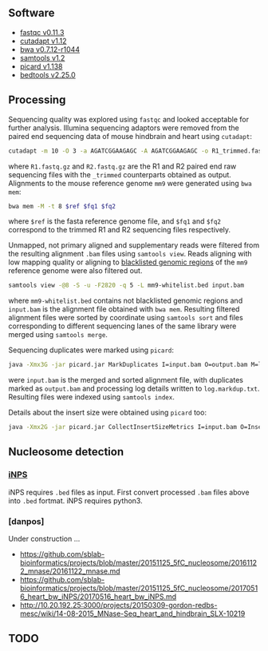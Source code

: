 
## Software

- [fastqc v0.11.3](https://www.bioinformatics.babraham.ac.uk/projects/fastqc/)
- [cutadapt v1.12](http://cutadapt.readthedocs.io/en/stable/guide.html)
- [bwa v0.7.12-r1044](http://bio-bwa.sourceforge.net/)
- [samtools v1.2](http://samtools.sourceforge.net/)
- [picard v1.138](https://broadinstitute.github.io/picard/)
- [bedtools v2.25.0](http://bedtools.readthedocs.io/en/latest/)


## Processing

Sequencing quality was explored using `fastqc` and looked acceptable for further analysis. Illumina sequencing adaptors were removed from the paired end sequencing data of mouse hindbrain and heart using `cutadapt`:

```bash
cutadapt -m 10 -O 3 -a AGATCGGAAGAGC -A AGATCGGAAGAGC -o R1_trimmed.fastq.gz -p R2_trimmed.fastq.gz R1.fastq.gz R2.fastq.gz
```

where `R1.fastq.gz` and `R2.fastq.gz` are the R1 and R2 paired end raw sequencing files with the `_trimmed` counterparts obtained as output. Alignments to the mouse reference genome `mm9` were generated using `bwa mem`:

```bash
bwa mem -M -t 8 $ref $fq1 $fq2
```

where `$ref` is the fasta reference genome file, and `$fq1` and `$fq2` correspond to the trimmed R1 and R2 sequencing files respectively.

Unmapped, not primary aligned and supplementary reads were filtered from the resulting alignment `.bam` files using `samtools view`. Reads aligning with low mapping quality or aligning to [blacklisted genomic regions](https://sites.google.com/site/anshulkundaje/projects/blacklists) of the `mm9` reference genome were also filtered out.

```bash
samtools view -@8 -S -u -F2820 -q 5 -L mm9-whitelist.bed input.bam
```

where `mm9-whitelist.bed` contains not blacklisted genomic regions and `input.bam` is the alignment file obtained with `bwa mem`. Resulting filtered alignment files were sorted by coordinate using `samtools sort` and files corresponding to different sequencing lanes of the same library were merged using `samtools merge`.

Sequencing duplicates were marked using `picard`:

```bash
java -Xmx3G -jar picard.jar MarkDuplicates I=input.bam O=output.bam M=log.markdup.txt
```

were `input.bam` is the merged and sorted alignment file, with duplicates marked as `output.bam` and processing log details written to `log.markdup.txt`. Resulting files were indexed using `samtools index`.

Details about the insert size were obtained using `picard` too:

```bash
java -Xmx2G -jar picard.jar CollectInsertSizeMetrics I=input.bam O=InsertSize.txt H=InsertSize.pdf AS=true VALIDATION_STRINGENCY=SILENT
```


## Nucleosome detection

### [iNPS](http://www.picb.ac.cn/hanlab/iNPS.html)

iNPS requires `.bed` files as input. First convert processed `.bam` files above into `.bed` fortmat. iNPS requires python3.


### [danpos]

Under construction ...

- https://github.com/sblab-bioinformatics/projects/blob/master/20151125_5fC_nucleosome/20161122_mnase/20161122_mnase.md
- https://github.com/sblab-bioinformatics/projects/blob/master/20151125_5fC_nucleosome/20170516_heart_bw_iNPS/20170516_heart_bw_iNPS.md
- http://10.20.192.25:3000/projects/20150309-gordon-redbs-mesc/wiki/14-08-2015_MNase-Seq_heart_and_hindbrain_SLX-10219



## TODO




